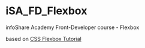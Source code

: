 # iSA_FD_Flexbox
infoShare Academy Front-Developer course - Flexbox

based on [CSS Flexbox Tutorial](https://www.youtube.com/playlist?list=PL4cUxeGkcC9i3FXJSUfmsNOx8E7u6UuhG)
